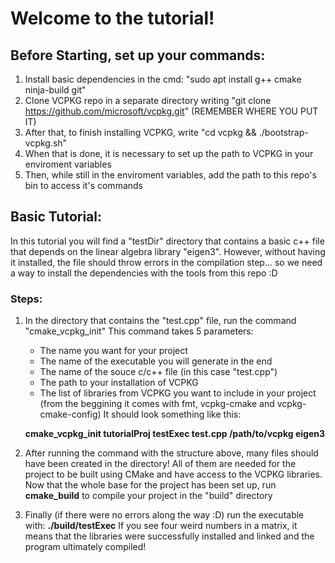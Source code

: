 # Welcome to the tutorial!

## Before Starting, set up your commands:
1. Install basic dependencies in the cmd: "sudo apt install g++ cmake ninja-build git"
2. Clone VCPKG repo in a separate directory writing "git clone https://github.com/microsoft/vcpkg.git" (REMEMBER WHERE YOU PUT IT)
3. After that, to finish installing VCPKG, write "cd vcpkg && ./bootstrap-vcpkg.sh"
4. When that is done, it is necessary to set up the path to VCPKG in your enviroment variables
5. Then, while still in the enviroment variables, add the path to this repo's bin to access it's commands

## Basic Tutorial:
In this tutorial you will find a "testDir" directory that contains a basic c++ file that depends on the linear algebra library "eigen3". However, without having it installed, the file should throw errors in the compilation step... so we need a way to install the dependencies with the tools from this repo :D

### Steps:
1. In the directory that contains the "test.cpp" file, run the command "cmake_vcpkg_init"
This command takes 5 parameters:
    - The name you want for your project
    - The name of the executable you will generate in the end
    - The name of the souce c/c++ file (in this case "test.cpp")
    - The path to your installation of VCPKG
    - The list of libraries from VCPKG you want to include in your project (from the beggining it comes with fmt, vcpkg-cmake and vcpkg-cmake-config)
It should look something like this:

    **cmake_vcpkg_init tutorialProj testExec test.cpp /path/to/vcpkg eigen3** 

2. After running the command with the structure above, many files should have been created in the directory! 
All of them are needed for the project to be built using CMake and have access to the VCPKG libraries.
Now that the whole base for the project has been set up, run **cmake_build** to compile your project in the "build" directory

3. Finally (if there were no errors along the way :D) run the executable with: **./build/testExec**
If you see four weird numbers in a matrix, it means that the libraries were successfully installed and linked and the program
ultimately compiled!



